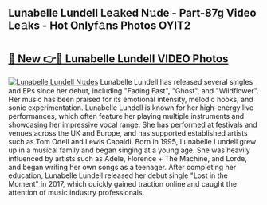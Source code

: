 ## Lunabelle Lundell Le𝚊ked N𝚞de - Part-87g Video Le𝚊ks - Hot Onlyf𝚊ns Photos OYIT2

# <h2><a href="http://ab51254.deff.icu/?id=Lunabelle+Lundell">🔗 New 👉🔴 Lunabelle Lundell VIDEO Photos</a></h2>

[![Lunabelle Lundell N𝚞des](https://i.imgur.com/rIISA9y.gif)](http://ab51254.deff.icu/?id=Lunabelle+Lundell)
Lunabelle Lundell has released several singles and EPs since her debut, including "Fading Fast", "Ghost", and "Wildflower". Her music has been praised for its emotional intensity, melodic hooks, and sonic experimentation. Lunabelle Lundell is known for her high-energy live performances, which often feature her playing multiple instruments and showcasing her impressive vocal range. She has performed at festivals and venues across the UK and Europe, and has supported established artists such as Tom Odell and Lewis Capaldi. Born in 1995, Lunabelle Lundell grew up in a musical family and began singing at a young age. She was heavily influenced by artists such as Adele, Florence + The Machine, and Lorde, and began writing her own songs as a teenager. After completing her education, Lunabelle Lundell released her debut single "Lost in the Moment" in 2017, which quickly gained traction online and caught the attention of music industry professionals.
